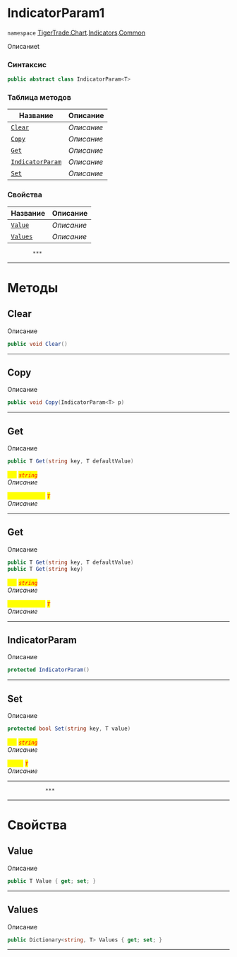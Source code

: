 
# IndicatorParam1
`namespace` [TigerTrade.Chart](../../../TigerTrade.Chart.md).[Indicators](../../../TigerTrade.Chart/Indicators.md).[Common](../../../TigerTrade.Chart/Indicators/Common.md)



Описаниеt

### Синтаксис
```csharp
public abstract class IndicatorParam<T>
```


### Таблица методов
| Название | Описание |
| --- | --- |
| [`Clear`](./IndicatorParam1.cs/Методы/Clear.md) | *Описание* |
| [`Copy`](./IndicatorParam1.cs/Методы/Copy.md) | *Описание* |
| [`Get`](./IndicatorParam1.cs/Методы/Get.md) | *Описание* |
| [`IndicatorParam`](./IndicatorParam1.cs/Методы/IndicatorParam.md) | *Описание* |
| [`Set`](./IndicatorParam1.cs/Методы/Set.md) | *Описание* |

### Свойства
| Название | Описание |
| --- | --- |
| [`Value`](./IndicatorParam1.cs/Свойства/Value.md) | *Описание* |
| [`Values`](./IndicatorParam1.cs/Свойства/Values.md) | *Описание* |




            ***
  ***
  # Методы

## Clear
Описание

```csharp
public void Clear()
```

***                

## Copy
Описание

```csharp
public void Copy(IndicatorParam<T> p)
```

***                

## Get
Описание

```csharp
public T Get(string key, T defaultValue)
```

<mark style="color:yellow;">`key`</mark> <mark style="color:red;">*`string`*</mark>  
 *Описание*  

<mark style="color:yellow;">`defaultValue`</mark> <mark style="color:red;">*`T`*</mark>  
 *Описание*  


***                

## Get
Описание

```csharp
public T Get(string key, T defaultValue)
public T Get(string key)
```

<mark style="color:yellow;">`key`</mark> <mark style="color:red;">*`string`*</mark>  
 *Описание*  

<mark style="color:yellow;">`defaultValue`</mark> <mark style="color:red;">*`T`*</mark>  
 *Описание*  


***                

## IndicatorParam
Описание

```csharp
protected IndicatorParam()
```

***                

## Set
Описание

```csharp
protected bool Set(string key, T value)
```

<mark style="color:yellow;">`key`</mark> <mark style="color:red;">*`string`*</mark>  
 *Описание*  

<mark style="color:yellow;">`value`</mark> <mark style="color:red;">*`T`*</mark>  
 *Описание*  


***                
                ***
  ***
  # Свойства

## Value
Описание

```csharp
public T Value { get; set; }
```
***

## Values
Описание

```csharp
public Dictionary<string, T> Values { get; set; }
```
***

